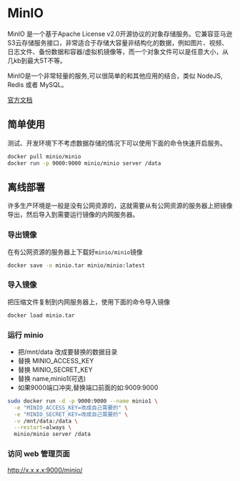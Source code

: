 # MinIO

MinIO 是一个基于Apache License v2.0开源协议的对象存储服务。它兼容亚马逊S3云存储服务接口，非常适合于存储大容量非结构化的数据，例如图片、视频、日志文件、备份数据和容器/虚拟机镜像等，而一个对象文件可以是任意大小，从几kb到最大5T不等。

MinIO是一个非常轻量的服务,可以很简单的和其他应用的结合，类似 NodeJS, Redis 或者 MySQL。

[官方文档](https://docs.min.io/)

## 简单使用

测试、开发环境下不考虑数据存储的情况下可以使用下面的命令快速开启服务。

```bash
docker pull minio/minio
docker run -p 9000:9000 minio/minio server /data
```

## 离线部署

许多生产环境是一般是没有公网资源的，这就需要从有公网资源的服务器上把镜像导出，然后导入到需要运行镜像的内网服务器。

### 导出镜像

在有公网资源的服务器上下载好`minio/minio`镜像

```bash
docker save -o minio.tar minio/minio:latest
```

<!--使用docker save 的时候，也可以使用image id 来导出，但是那样导出的时候，就会丢失原来的镜像名称，推荐，还是使用镜像名字+tag来导出镜像-->

### 导入镜像

把压缩文件复制到内网服务器上，使用下面的命令导入镜像

```bash
docker load minio.tar
```

### 运行 minio

- 把/mnt/data 改成要替换的数据目录
- 替换 MINIO_ACCESS_KEY
- 替换 MINIO_SECRET_KEY
- 替换 name,minio1(可选)
- 如果9000端口冲突,替换端口前面的如:9009:9000

```bash
sudo docker run -d -p 9000:9000 --name minio1 \
  -e "MINIO_ACCESS_KEY=改成自己需要的" \
  -e "MINIO_SECRET_KEY=改成自己需要的" \
  -v /mnt/data:/data \
  --restart=always \
  minio/minio server /data
```

### 访问 web 管理页面

<http://x.x.x.x:9000/minio/>
